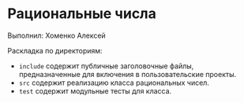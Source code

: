 # Рациональные числа

Выполнил: Хоменко Алексей

Раскладка по директориям:

  - `include` содержит публичные заголовочные файлы, предназначенные для
    включения в пользовательские проекты.
  - `src` содержит реализацию класса рациональных чисел.
  - `test` содержит модульные тесты для класса.
